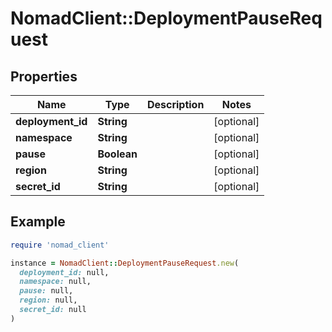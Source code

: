 # NomadClient::DeploymentPauseRequest

## Properties

| Name | Type | Description | Notes |
| ---- | ---- | ----------- | ----- |
| **deployment_id** | **String** |  | [optional] |
| **namespace** | **String** |  | [optional] |
| **pause** | **Boolean** |  | [optional] |
| **region** | **String** |  | [optional] |
| **secret_id** | **String** |  | [optional] |

## Example

```ruby
require 'nomad_client'

instance = NomadClient::DeploymentPauseRequest.new(
  deployment_id: null,
  namespace: null,
  pause: null,
  region: null,
  secret_id: null
)
```


